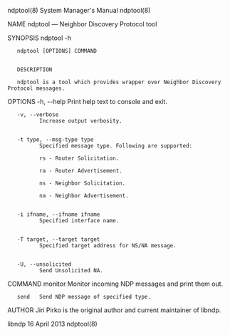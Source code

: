 ndptool(8)                                                                                 System Manager's Manual                                                                                 ndptool(8)



NAME
       ndptool — Neighbor Discovery Protocol tool

SYNOPSIS
       ndptool -h

       ndptool [OPTIONS] COMMAND


       DESCRIPTION

       ndptool is a tool which provides wrapper over Neighbor Discovery Protocol messages.


OPTIONS
       -h, --help
              Print help text to console and exit.


       -v, --verbose
              Increase output verbosity.


       -t type, --msg-type type
              Specified message type. Following are supported:

              rs - Router Solicitation.

              ra - Router Advertisement.

              ns - Neighbor Solicitation.

              na - Neighbor Advertisement.


       -i ifname, --ifname ifname
              Specified interface name.


       -T target, --target target
              Specified target address for NS/NA message.


       -U, --unsolicited
              Send Unsolicited NA.


COMMAND
       monitor
              Monitor incoming NDP messages and print them out.


       send   Send NDP message of specified type.


AUTHOR
       Jiri Pirko is the original author and current maintainer of libndp.



libndp                                                                                          16 April 2013                                                                                      ndptool(8)
